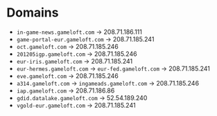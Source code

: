 # Domains
- `in-game-news.gameloft.com` -> 208.71.186.111
- `game-portal-eur.gameloft.com` -> 208.71.185.241
- `oct.gameloft.com` -> 208.71.185.246
- `201205igp.gameloft.com` -> 208.71.185.246
- `eur-iris.gameloft.com` -> 208.71.185.241
- `eur-hermes.gameloft.com` -> `eur-fed.gameloft.com` -> 208.71.185.241
- `eve.gameloft.com` -> 208.71.185.246
- `a314.gameloft.com` -> `ingameads.gameloft.com` -> 208.71.185.246
- `iap.gameloft.com` -> 208.71.186.86
- `gdid.datalake.gameloft.com` -> 52.54.189.240
- `vgold-eur.gameloft.com` -> 208.71.185.241
